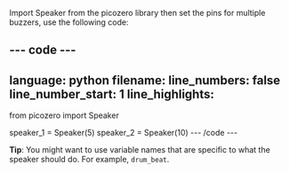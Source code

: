 Import Speaker from the picozero library then set the pins for multiple buzzers, use the following code: 

--- code ---
---
language: python
filename: 
line_numbers: false
line_number_start: 1
line_highlights: 
---
from picozero import Speaker

speaker_1 = Speaker(5)
speaker_2 = Speaker(10)
--- /code ---

**Tip**: You might want to use variable names that are specific to what the speaker should do. For example, `drum_beat`.
